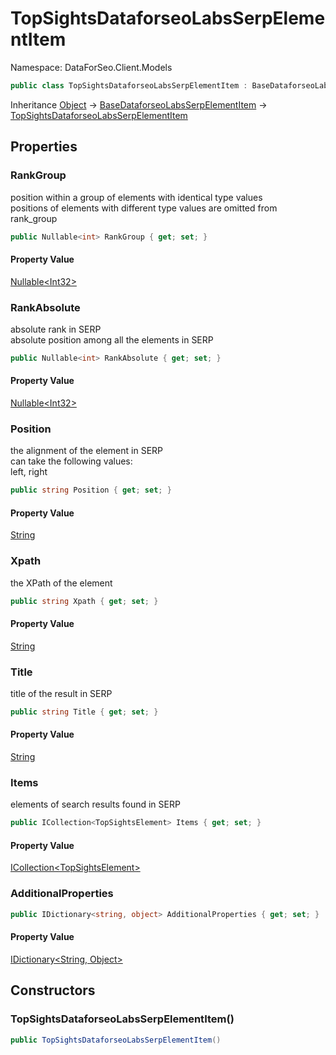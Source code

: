 # TopSightsDataforseoLabsSerpElementItem

Namespace: DataForSeo.Client.Models

```csharp
public class TopSightsDataforseoLabsSerpElementItem : BaseDataforseoLabsSerpElementItem
```

Inheritance [Object](https://docs.microsoft.com/en-us/dotnet/api/system.object) → [BaseDataforseoLabsSerpElementItem](./dataforseo.client.models.basedataforseolabsserpelementitem.md) → [TopSightsDataforseoLabsSerpElementItem](./dataforseo.client.models.topsightsdataforseolabsserpelementitem.md)

## Properties

### **RankGroup**

position within a group of elements with identical type values
 <br>positions of elements with different type values are omitted from rank_group

```csharp
public Nullable<int> RankGroup { get; set; }
```

#### Property Value

[Nullable&lt;Int32&gt;](https://docs.microsoft.com/en-us/dotnet/api/system.nullable-1)<br>

### **RankAbsolute**

absolute rank in SERP
 <br>absolute position among all the elements in SERP

```csharp
public Nullable<int> RankAbsolute { get; set; }
```

#### Property Value

[Nullable&lt;Int32&gt;](https://docs.microsoft.com/en-us/dotnet/api/system.nullable-1)<br>

### **Position**

the alignment of the element in SERP
 <br>can take the following values:
 <br>left, right

```csharp
public string Position { get; set; }
```

#### Property Value

[String](https://docs.microsoft.com/en-us/dotnet/api/system.string)<br>

### **Xpath**

the XPath of the element

```csharp
public string Xpath { get; set; }
```

#### Property Value

[String](https://docs.microsoft.com/en-us/dotnet/api/system.string)<br>

### **Title**

title of the result in SERP

```csharp
public string Title { get; set; }
```

#### Property Value

[String](https://docs.microsoft.com/en-us/dotnet/api/system.string)<br>

### **Items**

elements of search results found in SERP

```csharp
public ICollection<TopSightsElement> Items { get; set; }
```

#### Property Value

[ICollection&lt;TopSightsElement&gt;](https://docs.microsoft.com/en-us/dotnet/api/system.collections.generic.icollection-1)<br>

### **AdditionalProperties**

```csharp
public IDictionary<string, object> AdditionalProperties { get; set; }
```

#### Property Value

[IDictionary&lt;String, Object&gt;](https://docs.microsoft.com/en-us/dotnet/api/system.collections.generic.idictionary-2)<br>

## Constructors

### **TopSightsDataforseoLabsSerpElementItem()**

```csharp
public TopSightsDataforseoLabsSerpElementItem()
```
